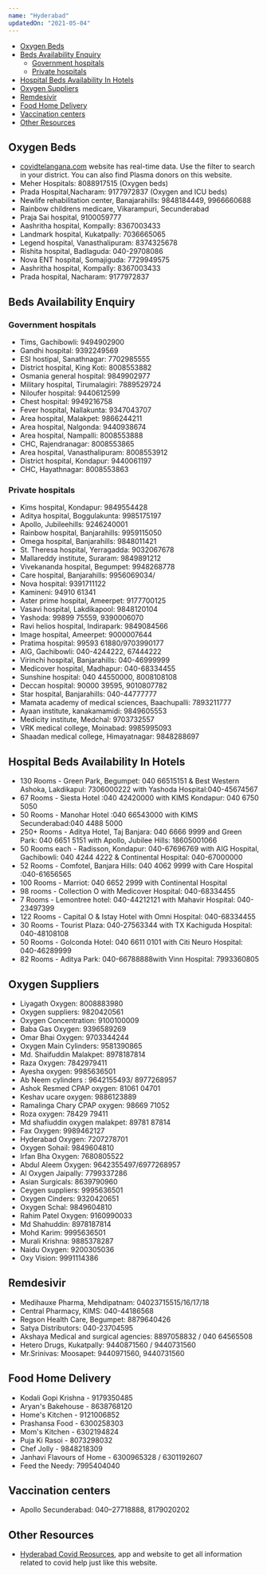 ```yaml
---
name: "Hyderabad"
updatedOn: "2021-05-04"
---
```


- [Oxygen Beds](#oxygen-beds)
- [Beds Availability Enquiry](#beds-availability-enquiry)
  - [Government hospitals](#government-hospitals)
  - [Private hospitals](#private-hospitals)
- [Hospital Beds Availability In Hotels](#hospital-beds-availability-in-hotels)
- [Oxygen Suppliers](#oxygen-suppliers)
- [Remdesivir](#remdesivir)
- [Food Home Delivery](#food-home-delivery)
- [Vaccination centers](#vaccination-centers)
- [Other Resources](#other-resources)

## Oxygen Beds

- [covidtelangana.com](https://covidtelangana.com/) website has real-time data. Use the filter to search in your district. You can also find Plasma donors on this website.
- Meher Hospitals: 8088917515 (Oxygen beds)
- Prada Hospital,Nacharam: 9177972837 (Oxygen and ICU beds)
- Newlife rehabilitation center, Banajarahills: 9848184449, 9966660688
- Rainbow childrens medicare, Vikarampuri, Secunderabad
- Praja Sai hospital, 9100059777
- Aashritha hospital, Kompally: 8367003433
- Landmark hospital, Kukatpally: 7036665065
- Legend hospital, Vanasthalipuram: 8374325678
- Rishita hospital, Badlaguda: 040-29708086
- Nova ENT hospital, Somajiguda: 7729949575
- Aashritha hospital, Kompally: 8367003433
- Prada hospital, Nacharam: 9177972837

## Beds Availability Enquiry

### Government hospitals

- Tims, Gachibowli: 9494902900
- Gandhi hospital: 9392249569
- ESI hostipal, Sanathnagar: 7702985555
- District hospital, King Koti: 8008553882
- Osmania general hospital: 9849902977
- Military hospital, Tirumalagiri: 7889529724
- Niloufer hospital: 9440612599
- Chest hospital: 9949216758
- Fever hospital, Nallakunta: 9347043707
- Area hospital, Malakpet: 9866244211
- Area hospital, Nalgonda: 9440938674
- Area hospital, Nampalli: 8008553888
- CHC, Rajendranagar: 8008553865
- Area hospital, Vanasthalipuram: 8008553912
- District hospital, Kondapur: 9440061197
- CHC, Hayathnagar: 8008553863

### Private hospitals

- Kims hospital, Kondapur: 9849554428
- Aditya hospital, Boggulakunta: 9985175197
- Apollo, Jubileehills: 9246240001
- Rainbow hospital, Banjarahills: 9959115050
- Omega hospital, Banjarahills: 9848011421
- St. Theresa hospital, Yerragadda: 9032067678
- Mallareddy institute, Suraram: 9849891212
- Vivekananda hospital, Begumpet: 9948268778
- Care hospital, Banjarahills: 9956069034/
- Nova hospital: 9391711122
- Kamineni: 94910 61341
- Aster prime hospital, Ameerpet: 9177700125
- Vasavi hospital, Lakdikapool: 9848120104
- Yashoda: 99899 75559, 9390006070
- Ravi helios hospital, Indirapark: 9849084566
- Image hospital, Ameerpet: 9000007644
- Pratima hospital: 99593 61880/9703990177
- AIG, Gachibowli: 040-4244222, 67444222
- Virinchi hospital, Banjarahills: 040-46999999
- Medicover hospital, Madhapur: 040-68334455
- Sunshine hospital: 040 44550000, 8008108108
- Deccan hospital: 90000 39595, 9010807782
- Star hospital, Banjarahills: 040-44777777
- Mamata academy of medical sciences, Baachupalli: 7893211777
- Ayaan institute, kanakamamidi: 9849605553
- Medicity institute, Medchal: 9703732557
- VRK medical college, Moinabad: 9985995093
- Shaadan medical college, Himayatnagar: 9848288697

## Hospital Beds Availability In Hotels

- 130 Rooms - Green Park, Begumpet: 040 66515151 & Best Western Ashoka, Lakdikapul: 7306000222 with Yashoda Hospital:040-45674567
- 67 Rooms - Siesta Hotel :040 42420000 with KIMS Kondapur: 040 6750 5050
- 50 Rooms - Manohar Hotel :040 66543000 with KIMS Secunderabad:040 4488 5000
- 250+ Rooms - Aditya Hotel, Taj Banjara: 040 6666 9999 and Green Park: 040 6651 5151 with Apollo, Jubilee Hills: 18605001066
- 50 Rooms each - Radisson, Kondapur: 040-67696769 with AIG Hospital, Gachibowli: 040 4244 4222 & Continental Hospital: 040-67000000
- 52 Rooms - Comfotel, Banjara Hills: 040 4062 9999 with Care Hospital :040-61656565
- 100 Rooms - Marriot: 040 6652 2999 with Continental Hospital
- 98 rooms - Collection O with Medicover Hospital: 040-68334455
- 7 Rooms - Lemontree hotel: 040-44212121 with Mahavir Hospital: 040-23497399
- 122 Rooms - Capital O & Istay Hotel with Omni Hospital: 040-68334455
- 30 Rooms - Tourist Plaza: 040-27563344 with TX Kachiguda Hospital: 040-48108108
- 50 Rooms - Golconda Hotel: 040 6611 0101 with Citi Neuro Hospital: 040-46289999
- 82 Rooms - Aditya Park: 040-66788888with Vinn Hospital: 7993360805

## Oxygen Suppliers

- Liyagath Oxygen: 8008883980
- Oxygen suppliers: 9820420561
- Oxygen Concentration: 9100100009
- Baba Gas Oxygen: 9396589269
- Omar Bhai Oxygen: 9703344244
- Oxygen Main Cylinders: 9581390865
- Md. Shaifuddin Malakpet: 8978187814
- Raza Oxygen: 7842979411
- Ayesha oxygen: 9985636501
- Ab Neem cylinders : 9642155493/ 8977268957
- Ashok Resmed CPAP oxygen: 81061 04701
- Keshav ucare oxygen: 9886123889
- Ramalinga Chary CPAP oxygen: 98669 71052
- Roza oxygen: 78429 79411
- Md shafiuddin oxygen malakpet: 89781 87814
- Fax Oxygen: 9989462127
- Hyderabad Oxygen: 7207278701
- Oxygen Sohail: 9849604810
- Irfan Bha Oxygen: 7680805522
- Abdul Aleem Oxygen: 9642355497/6977268957
- Al Oxygen Jaipally: 7799337286
- Asian Surgicals: 8639790960
- Ceygen suppliers: 9995636501
- Oxygen Cinders: 9320420651
- Oxygen Schal: 9849604810
- Rahim Patel Oxygen: 9160990033
- Md Shahuddin: 8978187814
- Mohd Karim: 9995636501
- Murali Krishna: 9885378287
- Naidu Oxygen: 9200305036
- Oxy Vision: 9991114386

## Remdesivir

- Medihauxe Pharma, Mehdipatnam: 04023715515/16/17/18
- Central Pharmacy, KIMS: 040-44186568
- Regson Health Care, Begumpet: 8879640426
- Satya Distributors: 040-23704595
- Akshaya Medical and surgical agencies: 8897058832 / 040 64565508
- Hetero Drugs, Kukatpally: 9440871560 / 9440731560
- Mr.Srinivas: Moosapet: 9440971560, 9440731560

## Food Home Delivery

- Kodali Gopi Krishna - 9179350485
- Aryan's Bakehouse - 8638768120
- Home's Kitchen - 9121006852
- Prashansa Food - 6300258303
- Mom's Kitchen - 6302194824
- Puja Ki Rasoi - 8073298032
- Chef Jolly - 9848218309
- Janhavi Flavours of Home - 6300965328 / 6301192607
- Feed the Needy: 7995404040

## Vaccination centers

- Apollo Secunderabad: 040–27718888, 8179020202

## Other Resources

- [Hyderabad Covid Reosurces](https://hydcovidresources.com/), app and website to get all information related to covid help just like this website.
